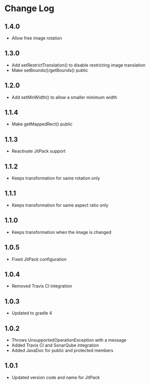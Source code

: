 # Change Log

## 1.4.0
* Allow free image rotation

## 1.3.0
* Add setRestrictTranslation() to disable restricting image translation
* Make setBounds()/getBounds() public

## 1.2.0
* Add setMinWidth() to allow a smaller minimum width

## 1.1.4
* Make getMappedRect() public

## 1.1.3
* Reactivate JitPack support

## 1.1.2
* Keeps transformation for same rotation only

## 1.1.1
* Keeps transformation for same aspect ratio only

## 1.1.0
* Keeps transformation when the image is changed

## 1.0.5
* Fixed JitPack configuration

## 1.0.4
* Removed Travis CI integration

## 1.0.3
* Updated to gradle 4

## 1.0.2
* Throws UnsupportedOperationException with a message
* Added Travis CI and SonarQube integration
* Added JavaDoc for public and protected members

## 1.0.1
* Updated version code and name for JitPack
